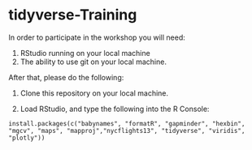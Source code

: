 # tidyverse-Training

In order to participate in the workshop you will need:

1.  RStudio running on your local machine
2.  The ability to use git on your local machine.

After that, please do the following:

1.  Clone this repository on your local machine.

2.  Load RStudio, and type the following into the R Console:

```
install.packages(c("babynames", "formatR", "gapminder", "hexbin", "mgcv", "maps", "mapproj","nycflights13", "tidyverse", "viridis", "plotly"))
```
